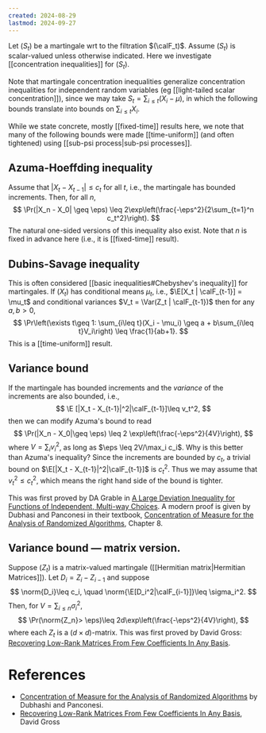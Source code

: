 ```yaml
---
created: 2024-08-29
lastmod: 2024-09-27
---
```


Let $(S_t)$ be a martingale wrt to the filtration $(\calF_t)$. Assume $(S_t)$ is scalar-valued unless otherwise indicated. Here we investigate [[concentration inequalities]] for $(S_t)$. 

Note that martingale concentration inequalities generalize concentration inequalities for independent random variables (eg [[light-tailed scalar concentration]]), since we may take $S_t = \sum_{i\leq t} (X_i - \mu)$, in which the following bounds translate into bounds on $\sum_{i\leq t}X_i$. 

While we state concrete, mostly [[fixed-time]] results here, we note that many of the following bounds were made [[time-uniform]] (and often tightened) using [[sub-psi process|sub-psi processes]].  

## Azuma-Hoeffding inequality 
Assume that $|X_t - X_{t-1}|\leq c_t$ for all $t$, i.e., the martingale has bounded increments. Then, for all $n$, 
$$
\Pr(|X_n - X_0| \geq \eps) \leq 2\exp\left(\frac{-\eps^2}{2\sum_{t=1}^n c_t^2}\right).
$$
The natural one-sided versions of this inequality also exist. Note that $n$ is fixed in advance here (i.e., it is [[fixed-time]] result). 

## Dubins-Savage inequality 
This is often considered [[basic inequalities#Chebyshev's inequality]] for martingales. If $(X_t)$ has conditional means $\mu_t$, i.e., $\E[X_t | \calF_{t-1}] = \mu_t$ and conditional variances $V_t = \Var(Z_t | \calF_{t-1})$ then for any $a,b>0$, 
$$
\Pr\left(\exists t\geq 1: \sum_{i\leq t}(X_i - \mu_i) \geq a + b\sum_{i\leq t}V_i\right) \leq \frac{1}{ab+1}.
$$
This is a [[time-uniform]] result. 

## Variance bound 
If the martingale has bounded increments and the _variance_ of the increments are also bounded, i.e., 
$$
\E [|X_t - X_{t-1}|^2|\calF_{t-1}]\leq v_t^2,
$$
then we can modify Azuma's bound to read 
$$
\Pr(|X_n - X_0|\geq \eps) \leq 2 \exp\left(\frac{-\eps^2}{4V}\right),
$$
where $V = \sum_i v_i^2$, as long as $\eps \leq 2V/\max_i c_i$.  Why is this better than Azuma's inequality? Since the increments are bounded by $c_t$, a trivial bound on $\E[|X_t - X_{t-1}|^2|\calF_{t-1}]$ is $c_t^2$. Thus we may assume that $v_t^2\leq c_t^2$, which means the right hand side of the bound is tighter. 

This was first proved by DA Grable in [A Large Deviation Inequality for Functions of Independent, Multi-way Choices](https://citeseerx.ist.psu.edu/document?repid=rep1&type=pdf&doi=3b7858b4475d8027cf49c8afbaac34b4229731fb). A modern proof is given by Dubhasi and Panconesi in their textbook, [Concentration of Measure for the Analysis of Randomized Algorithms](http://wwwusers.di.uniroma1.it/~ale/Corsi/AlgoPro/monograph.pdf), Chapter 8. 

## Variance bound —  matrix version. 
Suppose $(Z_t)$ is a matrix-valued martingale ([[Hermitian matrix|Hermitian Matrices]]). Let $D_i = Z_i - Z_{i-1}$ and suppose 
$$
\norm{D_i}\leq c_i, \quad \norm{\E[D_i^2|\calF_{i-1}]}\leq \sigma_i^2.
$$
Then, for $V = \sum_{i\leq n} \sigma_i^2$, 
$$
\Pr(\norm{Z_n}> \eps)\leq 2d\exp\left(\frac{-\eps^2}{4V}\right),
$$
where each $Z_t$ is a $(d\times d)$-matrix. This was first proved by David Gross: [Recovering Low-Rank Matrices From Few Coefficients In Any Basis](https://www.math.ucdavis.edu/~strohmer/courses/270/lowrank_Gross.pdf). 


# References
- [Concentration of Measure for the Analysis of Randomized Algorithms](http://wwwusers.di.uniroma1.it/~ale/Corsi/AlgoPro/monograph.pdf) by Dubhashi and Panconesi. 
- [Recovering Low-Rank Matrices From Few Coefficients In Any Basis](https://www.math.ucdavis.edu/~strohmer/courses/270/lowrank_Gross.pdf), David Gross 


